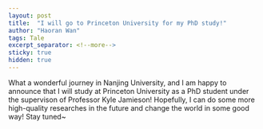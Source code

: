 ```yaml
---
layout: post
title:  "I will go to Princeton University for my PhD study!"
author: "Haoran Wan"
tags: Tale
excerpt_separator: <!--more-->
sticky: true
hidden: true
---
```

What a wonderful journey in Nanjing University, and I am happy to announce that I will study at Princeton University as a PhD student under the supervison of Professor Kyle Jamieson! Hopefully, I can do some more high-quality researches in the future and change the world in some good way! Stay tuned~
